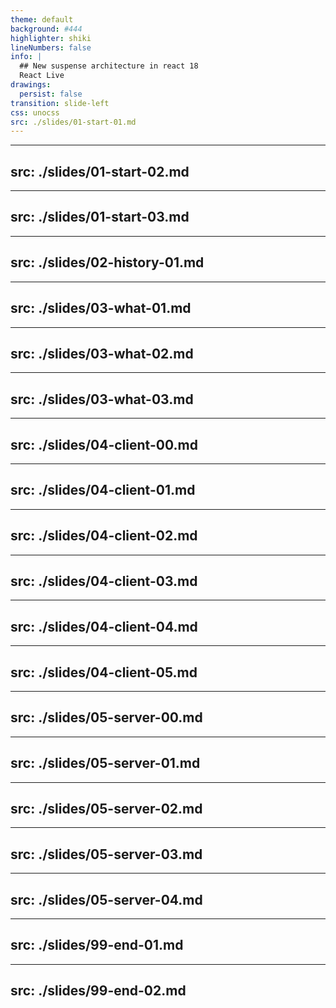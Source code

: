 ```yaml
---
theme: default
background: #444
highlighter: shiki
lineNumbers: false
info: |
  ## New suspense architecture in react 18
  React Live
drawings:
  persist: false
transition: slide-left
css: unocss
src: ./slides/01-start-01.md
---
```


---
src: ./slides/01-start-02.md
---

---
src: ./slides/01-start-03.md
---

---
src: ./slides/02-history-01.md
---

---
src: ./slides/03-what-01.md
---

---
src: ./slides/03-what-02.md
---

---
src: ./slides/03-what-03.md
---

---
src: ./slides/04-client-00.md
---

---
src: ./slides/04-client-01.md
---

---
src: ./slides/04-client-02.md
---

---
src: ./slides/04-client-03.md
---

---
src: ./slides/04-client-04.md
---

---
src: ./slides/04-client-05.md
---

---
src: ./slides/05-server-00.md
---

---
src: ./slides/05-server-01.md
---

---
src: ./slides/05-server-02.md
---

---
src: ./slides/05-server-03.md
---

---
src: ./slides/05-server-04.md
---

---
src: ./slides/99-end-01.md
---

---
src: ./slides/99-end-02.md
---
